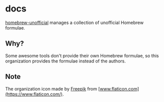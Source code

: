 # docs

[homebrew-unofficial](https://github.com/homebrew-unofficial) manages a collection of unofficial Homebrew formulae.

## Why?

Some awesome tools don't provide their own Homebrew formulae, so this organization provides the formulae instead of the authors.

## Note

The organization icon made by [Freepik](https://www.flaticon.com/authors/freepik) from [www.flaticon.com](https://www.flaticon.com/).
